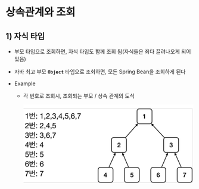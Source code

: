 <link href="../md_config/style.css" rel="stylesheet">

# 상속관계와 조회

## 1) 자식 타입

- 부모 타입으로 조회하면, 자식 타입도 함께 조회 됨(자식들은 죄다 끌려나오게 되어있음)
- 자바 최고 부모 **`Object`** 타입으로 조회하면, 모든 Spring Bean을 조회하게 된다
- Example

  - 각 번호로 조회시, 조회되는 부모 / 상속 관계의 도식

      <img src='images/2021-08-15-18-53-33.png' />
